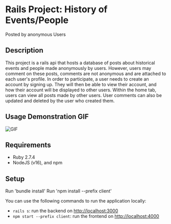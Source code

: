 # Rails Project: History of Events/People

Posted by anonymous Users

## Description

This project is a rails api that hosts a database of posts about historical events and people made anonymously by users. However, users may comment on these posts, comments are not anonymous and are attached to each user's profile. In order to participate, a user needs to create an account by signing up. They will then be able to view their account, and how their account will be displayed to other users. Within the home tab, users can view all posts made by other users. User comments can also be updated and deleted by the user who created them. 

## Usage Demonstration GIF

![GIF](https://github.com/patrickmason73/rails-project-history/blob/main/railsProjectGif.gif)

## Requirements

- Ruby 2.7.4
- NodeJS (v16), and npm

## Setup

Run 'bundle install'
Run 'npm install --prefix client'

You can use the following commands to run the application locally:

- `rails s`: run the backend on [http://localhost:3000](http://localhost:3000)
- `npm start --prefix client`: run the frontend on
  [http://localhost:4000](http://localhost:4000)
